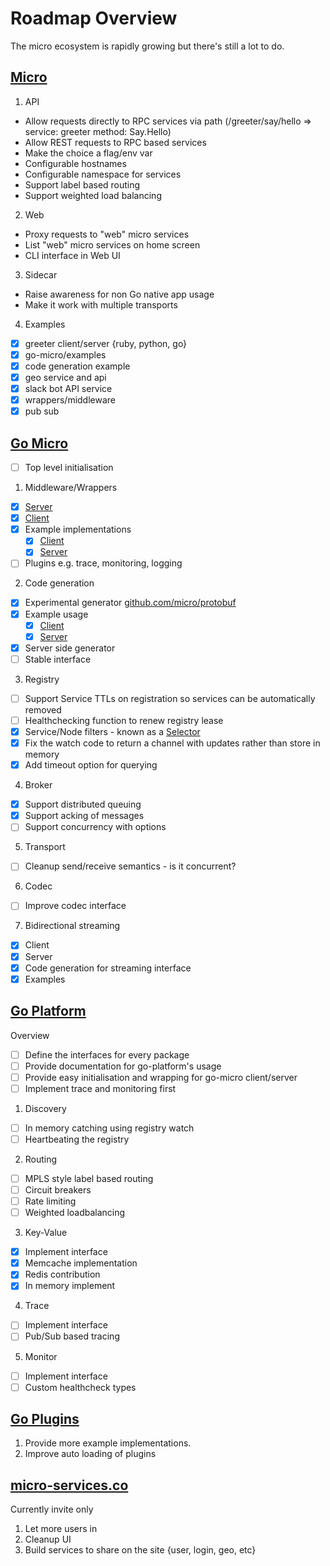 # Roadmap Overview

The micro ecosystem is rapidly growing but there's still a lot to do.

## [Micro](https://github.com/micro/micro)

1. API
  * Allow requests directly to RPC services via path (/greeter/say/hello => service: greeter method: Say.Hello)  
  * Allow REST requests to RPC based services
  * Make the choice a flag/env var
  * Configurable hostnames
  * Configurable namespace for services
  * Support label based routing
  * Support weighted load balancing
2. Web
  * Proxy requests to "web" micro services
  * List "web" micro services on home screen
  * CLI interface in Web UI
3. Sidecar
  * Raise awareness for non Go native app usage
  * Make it work with multiple transports
4. Examples
  * [x] greeter client/server {ruby, python, go}
  * [x] go-micro/examples
  * [x] code generation example
  * [x] geo service and api
  * [x] slack bot API service
  * [x] wrappers/middleware
  * [x] pub sub

## [Go Micro](https://github.com/micro/go-micro)

* [ ] Top level initialisation

1. Middleware/Wrappers
  * [x] [Server](https://github.com/micro/go-micro/blob/master/server/server_wrapper.go)
  * [x] [Client](https://github.com/micro/go-micro/blob/master/client/client_wrapper.go)
  * [x] Example implementations
    * [x] [Client](https://github.com/micro/go-micro/tree/master/examples/client/wrapper)
    * [x] [Server](https://github.com/micro/go-micro/blob/master/examples/server/main.go#L12L28)
  * [ ] Plugins e.g. trace, monitoring, logging
2. Code generation
  * [x] Experimental generator [github.com/micro/protobuf](https://github.com/micro/protobuf)
  * [x] Example usage
    * [x] [Client](https://github.com/micro/go-micro/tree/master/examples/client/codegen)
    * [x] [Server](https://github.com/micro/go-micro/tree/master/examples/server/codegen)
  * [x] Server side generator
  * [ ] Stable interface
3. Registry
  * [ ] Support Service TTLs on registration so services can be automatically removed
  * [ ] Healthchecking function to renew registry lease
  * [x] Service/Node filters - known as a [Selector](https://github.com/micro/go-micro/blob/master/selector)
  * [x] Fix the watch code to return a channel with updates rather than store in memory
  * [x] Add timeout option for querying
4. Broker
  * [x] Support distributed queuing
  * [x] Support acking of messages
  * [ ] Support concurrency with options
5. Transport
  * [ ] Cleanup send/receive semantics - is it concurrent?
6. Codec
  * [ ] Improve codec interface
7. Bidirectional streaming
  * [x] Client
  * [x] Server
  * [x] Code generation for streaming interface
  * [x] Examples

## [Go Platform](https://github.com/micro/go-platform)

Overview
  * [ ] Define the interfaces for every package
  * [ ] Provide documentation for go-platform's usage
  * [ ] Provide easy initialisation and wrapping for go-micro client/server
  * [ ] Implement trace and monitoring first

1. Discovery
  * [ ] In memory catching using registry watch
  * [ ] Heartbeating the registry
2. Routing
  * [ ] MPLS style label based routing 
  * [ ] Circuit breakers
  * [ ] Rate limiting
  * [ ] Weighted loadbalancing
3. Key-Value
  * [x] Implement interface
  * [x] Memcache implementation
  * [x] Redis contribution
  * [x] In memory implement
4. Trace
  * [ ] Implement interface
  * [ ] Pub/Sub based tracing
5. Monitor
  * [ ] Implement interface
  * [ ] Custom healthcheck types

## [Go Plugins](https://github.com/micro/go-plugins)

1. Provide more example implementations.
2. Improve auto loading of plugins

## [micro-services.co](https://micro-services.co)

Currently invite only

1. Let more users in
2. Cleanup UI
3. Build services to share on the site {user, login, geo, etc}
